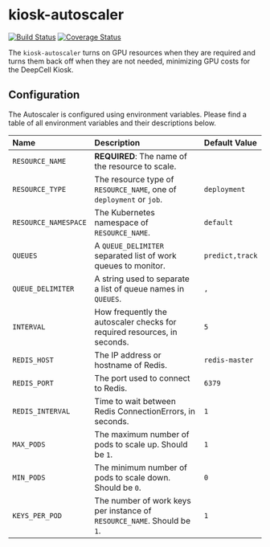 # kiosk-autoscaler

[![Build Status](https://travis-ci.com/vanvalenlab/kiosk-autoscaler.svg?branch=master)](https://travis-ci.com/vanvalenlab/kiosk-autoscaler)
[![Coverage Status](https://coveralls.io/repos/github/vanvalenlab/kiosk-autoscaler/badge.svg?branch=master)](https://coveralls.io/github/vanvalenlab/kiosk-autoscaler?branch=master)

The `kiosk-autoscaler` turns on GPU resources when they are required and turns them back off when they are not needed, minimizing GPU costs for the DeepCell Kiosk.

## Configuration

The Autoscaler is configured using environment variables. Please find a table of all environment variables and their descriptions below.

| Name | Description | Default Value |
| :--- | :--- | :--- |
| `RESOURCE_NAME` | **REQUIRED**: The name of the resource to scale. |  |
| `RESOURCE_TYPE` | The resource type of `RESOURCE_NAME`, one of `deployment` or `job`. | `deployment` |
| `RESOURCE_NAMESPACE` | The Kubernetes namespace of `RESOURCE_NAME`. | `default` |
| `QUEUES` | A `QUEUE_DELIMITER` separated list of work queues to monitor. | `predict,track` |
| `QUEUE_DELIMITER` | A string used to separate a list of queue names in `QUEUES`. | `,` |
| `INTERVAL` | How frequently the autoscaler checks for required resources, in seconds. | `5` |
| `REDIS_HOST` | The IP address or hostname of Redis. | `redis-master` |
| `REDIS_PORT` | The port used to connect to Redis. | `6379` |
| `REDIS_INTERVAL` | Time to wait between Redis ConnectionErrors, in seconds. | `1` |
| `MAX_PODS` | The maximum number of pods to scale up. Should be `1`. | `1` |
| `MIN_PODS` | The minimum number of pods to scale down. Should be `0`. | `0` |
| `KEYS_PER_POD` | The number of work keys per instance of `RESOURCE_NAME`. Should be `1`. | `1` |
